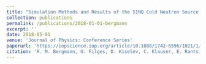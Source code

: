 ```yaml
---
title: "Simulation Methods and Results of the SINQ Cold Neutron Source Upgrade Study"
collection: publications
permalink: /publications/2018-01-01-bergmann
excerpt: ''
date: 2018-05-01
venue: 'Journal of Physics: Conference Series'
paperurl: 'https://iopscience.iop.org/article/10.1088/1742-6596/1021/1/012081/pdf'
citation: 'R. M. Bergmann, U. Filges, D. Kiselev, C. Klauser, E. Rantsiou, V. Talanov, M. Wohlmuther and M. Yamada (2018). &quot; <i>J. Phys.: Conf. Ser. </i>. 1021.'
---
```

